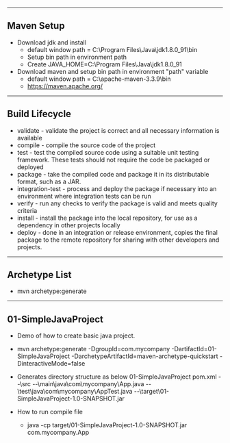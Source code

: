 ------------
Maven Setup
------------
* Download jdk and install 
	- default window path  = C:\Program Files\Java\jdk1.8.0_91\bin
	- Setup bin path in environment path 
	- Create JAVA_HOME=C:\Program Files\Java\jdk1.8.0_91
* Download maven and setup bin path in environment "path" variable  
	- default window path = C:\apache-maven-3.3.9\bin
	- https://maven.apache.org/

---------------
Build Lifecycle
---------------
* validate - validate the project is correct and all necessary information is available
* compile - compile the source code of the project
* test - test the compiled source code using a suitable unit testing framework. These tests should not require the code be packaged or deployed
* package - take the compiled code and package it in its distributable format, such as a JAR.
* integration-test - process and deploy the package if necessary into an environment where integration tests can be run
* verify - run any checks to verify the package is valid and meets quality criteria
* install - install the package into the local repository, for use as a dependency in other projects locally
* deploy - done in an integration or release environment, copies the final package to the remote repository for sharing with other developers and projects.

--------------
Archetype List
--------------
* mvn archetype:generate	

--------------------
01-SimpleJavaProject
--------------------
* Demo of how to create basic java project.
* mvn archetype:generate -DgroupId=com.mycompany -DartifactId=01-SimpleJavaProject  -DarchetypeArtifactId=maven-archetype-quickstart -DinteractiveMode=false
* Generates directory structure as below 
	01-SimpleJavaProject
		pom.xml
		--\src
			--\main\java\com\mycompany\App.java
			--\test\java\com\mycompany\AppTest.java
			--\target\01-SimpleJavaProject-1.0-SNAPSHOT.jar
	
* How to run compile file
	- java -cp target/01-SimpleJavaProject-1.0-SNAPSHOT.jar  com.mycompany.App	

